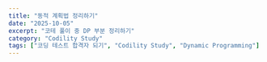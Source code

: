 ```yaml
---
title: "동적 계획법 정리하기"
date: "2025-10-05"
excerpt: "코테 풀이 중 DP 부분 정리하기"
category: "Codility Study"
tags: ["코딩 테스트 합격자 되기", "Codility Study", "Dynamic Programming"]
---
```


